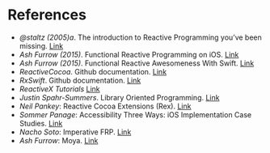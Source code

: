 # References
- *@staltz (2005)a*. The introduction to Reactive Programming you’ve been missing. [Link](https://gist.github.com/staltz/868e7e9bc2a7b8c1f754)
- *Ash Furrow (2015)*. Functional Reactive Programming on iOS. [Link](https://leanpub.com/iosfrp)
- *Ash Furrow (2015)*. Functional Reactive Awesomeness With Swift. [Link](https://realm.io/news/altconf-ash-furrow-functional-reactive-swift/)
- *ReactiveCocoa*. Github documentation. [Link](https://github.com/ReactiveCocoa/ReactiveCocoa/tree/master/Documentation)
- *RxSwift*. Github documentation. [Link](https://github.com/ReactiveX/RxSwift/tree/master/Documentation)
- *ReactiveX Tutorials* [Link](http://reactivex.io/tutorials.html)
- *Justin Spahr-Summers*. Library Oriented Programming. [Link](https://realm.io/news/justin-spahr-summers-library-oriented-programming/)
- *Neil Pankey*: Reactive Cocoa Extensions (Rex). [Link](https://github.com/neilpa/Rex)
- *Sommer Panage*: Accessibility Three Ways: iOS Implementation Case Studies. [Link](https://realm.io/news/sommer-panage-accessibility-implementation-ios/)
- *Nacho Soto*: Imperative FRP. [Link](https://realm.io/news/nacho-soto-functional-reactive-programming/)
- *Ash Furrow*: Moya. [Link](https://github.com/Moya/Moya)
